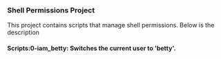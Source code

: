### Shell Permissions Project

This project contains scripts that manage shell permissions. Below is the description

#### Scripts:**0-iam_betty**: Switches the current user to 'betty'.
